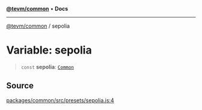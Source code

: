 [**@tevm/common**](../README.md) • **Docs**

***

[@tevm/common](../globals.md) / sepolia

# Variable: sepolia

> `const` **sepolia**: [`Common`](../type-aliases/Common.md)

## Source

[packages/common/src/presets/sepolia.js:4](https://github.com/evmts/tevm-monorepo/blob/main/packages/common/src/presets/sepolia.js#L4)
